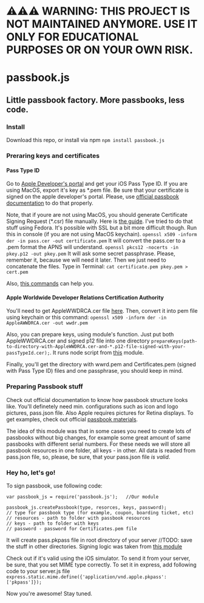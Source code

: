 # ⚠️⚠️⚠️ WARNING: THIS PROJECT IS NOT MAINTAINED ANYMORE. USE IT ONLY FOR EDUCATIONAL PURPOSES OR ON YOUR OWN RISK.
# passbook.js
## Little passbook factory. More passbooks, less code.
### Install
Download this repo, or install via npm
`npm install passbook.js`
### Preraring keys and certificates

#### Pass Type ID

Go to [Apple Developer's portal](https://developer.apple.com/) and get your iOS Pass Type ID. If you are using MacOS, export it's key as *.pem file. Be sure that your certificate is signed on the apple developer's portal. Please, use [official passbook documentation](https://developer.apple.com/library/ios/documentation/UserExperience/Conceptual/PassKit_PG/Chapters/YourFirst.html#//apple_ref/doc/uid/TP40012195-CH2-SW1) to do that properly.

Note, that if youre are not using MacOS, you should generate Certificate Signing Request (*.csr) file manually. Here is [the guide](http://www.rackspace.com/knowledge_center/article/generate-a-csr-with-openssl). I've tried to do that stuff using Fedora. It's possible with SSL but a bit more difficult though.
Run this in console (if you are not using MacOS keychain).
```openssl x509 -inform der -in pass.cer -out certificate.pem```
It will convert the pass.cer to a .pem format the APNS will understand.
```openssl pkcs12 -nocerts -in pkey.p12 -out pkey.pem```
It will ask some secret passphrase. Please, remember it, because we will need it later. Then we just need to concatenate the files. Type in Terminal:
```cat certificate.pem pkey.pem > cert.pem```

Also, [this commands](https://www.sslshopper.com/article-most-common-openssl-commands.html) can help you.

#### Apple Worldwide Developer Relations Certification Authority

You'll need to get AppleWWDRCA.cer file [here](https://www.apple.com/certificateauthority/). Then, convert it into pem file using keychain or this command:
```openssl x509 -inform der -in AppleAWWDRCA.cer -out wwdr.pem```

Also, you can prepare keys, using module's function. Just put both AppleWWDRCA.cer and signed p12 file into one directory ```prepareKeys(path-to-directory-with-AppleWWDRCA.cer-and-*.p12-file-signed-with-your-passTypeId.cer);```. 
It runs node script from [this](https://github.com/assaf/node-passbook) module.

Finally, you'll get the directory with wwrd.pem and Certificates.pem (signed with Pass Type ID) files and one passphrase, you should keep in mind.

### Preparing Passbook stuff

Check out official documentation to know how passbook structure looks like. You'll definetely need min. configurations such as icon and logo pictures, pass.json file. Also Apple requires pictures for Retina displays. To get examples, check out official [passbook materials](https://developer.apple.com/devcenter/download.action?path=/ios/passbook_support_materials/passbook_materials.dmg).

The idea of this module was that in some cases you need to create lots of passbooks without big changes, for example some great amount of same passbooks with different serial numbers. For these needs we will store all passbook resources in one folder, all keys - in other. All data is readed from pass.json file, so, please, be sure, that your pass.json file *is valid*.

### Hey ho, let's go!

To sign passbook, use following code:
```
var passbook_js = require('passbook.js');   //Our module

passbook_js.createPassbook(type, resorces, keys, password);
// type for passbook type (for example, coupon, boarding ticket, etc)
// resources - path to folder with passbook resources
// keys - path to folder with keys
// password - password for Certificates.pem file
```

It will create pass.pkpass file in root directory of your server //TODO: save the stuff in other directories. Signing logic was taken from [this module](https://github.com/danmilon/passbookster)

Check out if it's valid using the iOS simulator. To send it from your server, be sure, that you set MIME type correctly. To set it in express, add following code to your server.js file ```express.static.mime.define({'application/vnd.apple.pkpass': ['pkpass']});```

Now you're awesome! Stay tuned.

